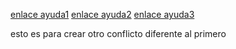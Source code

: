 [enlace ayuda1](https://docs.github.com/es)
[enlace ayuda2](https://github.com/topics/ayuda)
[enlace ayuda3](https://gist.github.com/cutiko/15830b926fa04c085a2d9db121a87911)


esto es
para crear
otro conflicto
diferente
al primero
